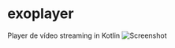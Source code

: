# exoplayer
Player de vídeo streaming  in Kotlin
![Screenshot](https://upload.wikimedia.org/wikipedia/commons/b/b5/Kotlin-logo.png)
